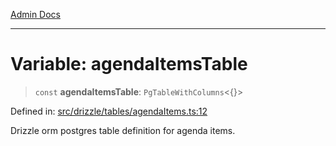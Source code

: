 [Admin Docs](/)

***

# Variable: agendaItemsTable

> `const` **agendaItemsTable**: `PgTableWithColumns`\<\{\}\>

Defined in: [src/drizzle/tables/agendaItems.ts:12](https://github.com/syedali237/talawa-api/blob/691786dc98e76819737c41ef0af34983792105fd/src/drizzle/tables/agendaItems.ts#L12)

Drizzle orm postgres table definition for agenda items.
